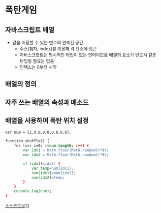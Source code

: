 # 폭탄게임 

## 자바스크립트 배열

- 값을 저장할 수 있는 변수의 연속된 공간
  - 주소(첨자, index)를 이용해 각 요소에 접근
  - 자바스크립트는 명시적인 타입이 없는 언어이므로 배열의 요소가 반드시 같은 타입일 필요는 없음
  - 인덱스는 0부터 시작

## 배열의 정의

## 자주 쓰는 배열의 속성과 메소드

## 배열을 사용하여 폭탄 위치 설정

```html
var num = [1,0,0,0,0,0,0,0,0];

function shuffle() {
	for (var i=0; i<num.length; i++) {
		var idx1 = Math.floor(Math.random()*9);
		var idx2 = Math.floor(Math.random()*9);

		if (idx1!=idx2) {
			var temp=num[idx1];
			num[idx1]=num[idx2];
			num[idx2]=temp;
		}
	}
	console.log(num);
}
```

[소스코드보기](https://github.com/plumwiserim/html-programming/blob/master/class12/12.html)

